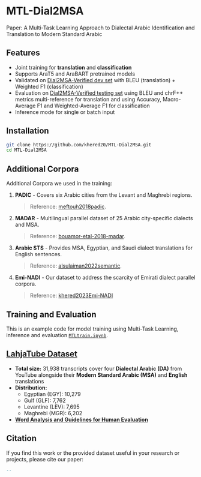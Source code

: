 # MTL-Dial2MSA
Paper: A Multi-Task Learning Approach to Dialectal Arabic Identification and Translation to Modern Standard Arabic

## Features
- Joint training for **translation** and **classification**
- Supports AraT5 and AraBART pretrained models
- Validated on [Dial2MSA-Verified dev set](https://github.com/khered20/Dial2MSA-Verified/tree/main/dev) with BLEU (translation) + Weighted F1 (classification)
- Evaluation on [Dial2MSA-Verified testing set](https://github.com/khered20/Dial2MSA-Verified/blob/main/test.7z) using BLEU and chrF++ metrics multi-reference for translation and using Accuracy, Macro-Average F1 and Weighted-Average F1 for classification
- Inference mode for single or batch input

## Installation
```bash
git clone https://github.com/khered20/MTL-Dial2MSA.git
cd MTL-Dial2MSA
```
## Additional Corpora

 Additional Corpora we used in the training:
1. **PADIC** - Covers six Arabic cities from the Levant and Maghrebi regions.
   > Reference: [meftouh2018padic](https://sourceforge.net/projects/padic/).
2. **MADAR** -  Multilingual parallel dataset of 25 Arabic city-specific dialects and MSA.
   > Reference: [bouamor-etal-2018-madar](https://camel.abudhabi.nyu.edu/madar-parallel-corpus/).
3. **Arabic STS** - Provides MSA, Egyptian, and Saudi dialect translations for English sentences.
   > Reference: [alsulaiman2022semantic](https://journals.plos.org/plosone/article?id=10.1371/journal.pone.0272991).
4. **Emi-NADI** - Our dataset to address the scarcity of Emirati dialect parallel corpora.
   > Reference: [khered2023Emi-NADI](https://github.com/khered20/UniManc_NADI2023_ArabicDialectToMSA_MT/blob/main/datasets/Emi-NADI.csv)

## Training and Evaluation 
This is an example code for model training using Multi-Task Learning, inference and evaluation [`MTLtrain.ipynb`](https://github.com/khered20/MTL-Dial2MSA/blob/main/MTLtrain.ipynb).

## [LahjaTube Dataset](https://github.com/khered20/MTL-Dial2MSA/tree/main/LahjaTube)

- **Total size:** 31,938 transcripts cover four **Dialectal Arabic (DA)** from YouTube alongside their **Modern Standard Arabic (MSA)** and **English** translations  
- **Distribution:**  
  - Egyptian (EGY): 10,279  
  - Gulf (GLF): 7,762  
  - Levantine (LEV): 7,695  
  - Maghrebi (MGR): 6,202
- **[Word Analysis and Guidelines for Human Evaluation](https://github.com/khered20/MTL-Dial2MSA/tree/main/LahjaTube/Word%20Analysis%20and%20Guidelines%20for%20Human%20Evaluation.pdf)**

## Citation

If you find this work or the provided dataset useful in your research or projects, please cite our paper:

```bib
--
```
